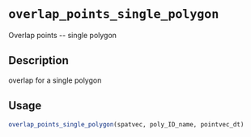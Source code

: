 # `overlap_points_single_polygon`

Overlap points -- single polygon


## Description

overlap for a single polygon


## Usage

```r
overlap_points_single_polygon(spatvec, poly_ID_name, pointvec_dt)
```


